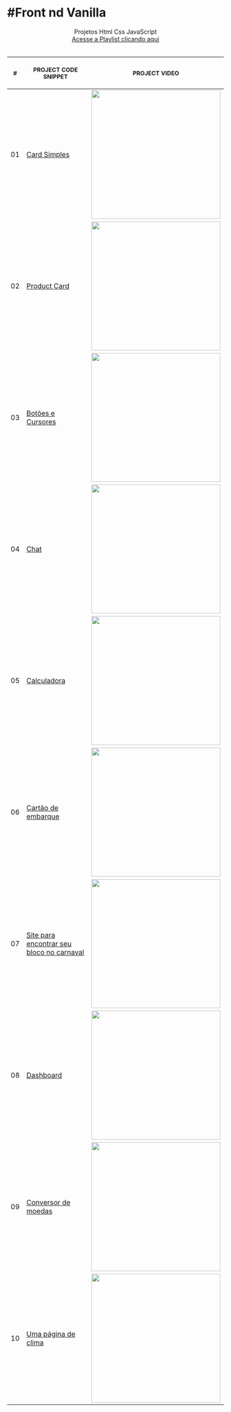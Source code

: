 # #Front nd Vanilla

<p align="center">
    Projetos Html Css JavaScript <br>
    <a href="https://www.youtube.com/playlist?list=PLxno3IRycTKFQLIZTVDJ9N4bMyNoae16j">Acesse a Playlist clicando aqui</a><br>
    <br><table>
    <thead>
        <tr>
            <th align="center">
                <img width="20" height="1"> 
                <p>
                    <small>#</small>
                </p>
            </th>
            <th align="center">
                <img width="300" height="1"> 
                <p> 
                    <small>
                        PROJECT CODE SNIPPET
                    </small>
                </p>
            </th>      
            <th align="center">
                <img width="201" height="1">
                <p align="center"> 
                    <small>
                      PROJECT VIDEO
                    </small>
                </p>
            </th>
        </tr>
    </thead>
    <tbody>
        <tr>
            <td>01</td>
            <td><a href="https://gist.github.com/guimonteirozz/a28f551fb40d82a1d50db6d833c34944">Card Simples </a></td>
            <td align="center">
              <a href="https://gist.github.com/guimonteirozz/a28f551fb40d82a1d50db6d833c34944">
               <img width="300px" src="https://i.ytimg.com/vi/usIYMt8v2Uc/mqdefault.jpg" />
              </a>
            </td>
        </tr>
        <tr>
            <td>02</td>
            <td><a href="02">Product Card</a></td>
            <td align="center"><a href="02"><img width="300px" src="02/.github/preview.jpg" /></a></td>
        </tr>
        <tr>
            <td>03</td>
            <td><a href="03">Botões e Cursores</a></td>
            <td align="center"><a href="03"><img width="300px" src="03/.github/preview.jpg" /></a></td>
        </tr>
        <tr>
            <td>04</td>
            <td><a href="04">Chat</a></td>
            <td align="center"><a href="04"><img width="300px" src="04/.github/preview.jpg" /></a></td>
        </tr>
        <tr>
            <td>05</td>
            <td><a href="05">Calculadora</a></td>
            <td align="center"><a href="05"><img width="300px" src="05/.github/preview.jpg" /></a></td>
        </tr>
        <tr>
            <td>06</td>
            <td><a href="06">Cartão de embarque</a></td>
            <td align="center" ><a href="06"><img width="300px" src="06/.github/preview.jpg" /></a></td>
        </tr>
        <tr>
            <td>07</td>
            <td><a href="07">Site para encontrar seu bloco no carnaval</a></td>
            <td align="center" ><a href="07"><img width="300px" src="07/.github/preview.jpg" /></a></td>
        </tr>
        <tr>
            <td>08</td>
            <td><a href="08">Dashboard</a></td>
            <td align="center" ><a href="08"><img width="300px" src="08/.github/preview.jpg" /></a></td>
        </tr>
        <tr>
            <td>09</td>
            <td><a href="09">Conversor de moedas</a></td>
            <td align="center" ><a href="09"><img width="300px" src="09/.github/preview.jpg" /></a></td>
        </tr>
        <tr>
            <td>10</td>
            <td><a href="10">Uma página de clima</a></td>
            <td align="center" ><a href="10"><img width="300px" src="10/.github/preview.jpg" /></a></td>
        </tr>
    </tbody>
</table></p>

